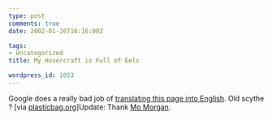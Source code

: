 ```yaml
---
type: post
comments: true
date: 2002-01-26T16:16:00Z

tags:
- Uncategorized
title: My Hovercraft is Full of Eels

wordpress_id: 1053
---
```


Google does a really bad job of [translating this page into English](http://translate.google.com/translate_c?u=http://translate.google.com/translate_c?u=http://www.ballofstringtheory.com%26langpair=en%7Cde&langpair=de%7Cen). Old scythe ? [via [plasticbag.org](http://www.plasticbag.org)]Update: Thank [Mo Morgan](http://momorgan.com/features/index.asp?feature=translate).
